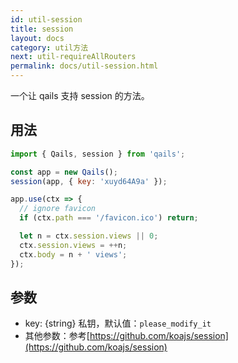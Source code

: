 ```yaml
---
id: util-session
title: session
layout: docs
category: util方法
next: util-requireAllRouters
permalink: docs/util-session.html
---
```


一个让 qails 支持 session 的方法。

## 用法
```js
import { Qails, session } from 'qails';

const app = new Qails();
session(app, { key: 'xuyd64A9a' });

app.use(ctx => {
  // ignore favicon
  if (ctx.path === '/favicon.ico') return;

  let n = ctx.session.views || 0;
  ctx.session.views = ++n;
  ctx.body = n + ' views';
});
```

## 参数

- key: {string} 私钥，默认值：`please_modify_it`
- 其他参数：参考[https://github.com/koajs/session](https://github.com/koajs/session)
